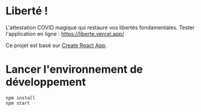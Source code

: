 # Liberté !

L'attestation COVID magique qui restaure vos libertés fondamentales.
Tester l'application en ligne : https://liberte.vercel.app/

Ce projet est basé sur [Create React App](https://create-react-app.dev/).

# Lancer l'environnement de développement

    npm install
    npm start
